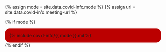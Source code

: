 {% assign mode = site.data.covid-info.mode %}
{% assign url = site.data.covid-info.meeting-url %}

{% if mode %}
<div style="background: #b00; padding: 1em; border-radius: 15px;">
  {% include covid-info/{{ mode }}.md %}
</div>
{% endif %}